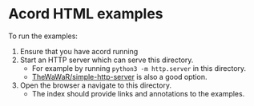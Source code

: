 # Acord HTML examples

To run the examples:

1. Ensure that you have acord running
2. Start an HTTP server which can serve this directory.
    * For example by running `python3 -m http.server` in this directory.
    * [TheWaWaR/simple-http-server](https://github.com/TheWaWaR/simple-http-server) is also a good option.
3. Open the browser a navigate to this directory.
    * The index should provide links and annotations to the examples.

